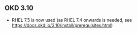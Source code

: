 ## OKD 3.10

- RHEL 7.5 is now used (as RHEL 7.4 onwards is needed, see https://docs.okd.io/3.10/install/prerequisites.html)
